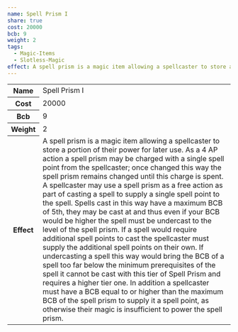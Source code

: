 ```yaml
---
name: Spell Prism I
share: true
cost: 20000
bcb: 9
weight: 2
tags:
  - Magic-Items
  - Slotless-Magic
effect: A spell prism is a magic item allowing a spellcaster to store a portion of their power for later use. As a 4 AP action a spell prism may be charged with a single spell point from the spellcaster; once changed this way the spell prism remains changed until this charge is spent. A spellcaster may use a spell prism as a free action as part of casting a spell to supply a single spell point to the spell. Spells cast in this way have a maximum BCB of 5th, they may be cast at and thus even if your BCB would be higher the spell must be undercast to the level of the spell prism. If a spell would require additional spell points to cast the spellcaster must supply the additional spell points on their own. If undercasting a spell this way would bring the BCB of a spell too far below the minimum prerequisites of the spell it cannot be cast with this tier of Spell Prism and requires a higher tier one. In addition a spellcaster must have a BCB equal to or higher than the maximum BCB of the spell prism to supply it a spell point, as otherwise their magic is insufficient to power the spell prism.
---
```

<p><span dir="ltr" style="overflow-x: auto;"><table><tbody><tr><th dir="ltr">Name</th><td dir="ltr">Spell Prism I</td></tr><tr><th dir="ltr">Cost</th><td dir="auto">20000</td></tr><tr><th dir="ltr">Bcb</th><td dir="auto">9</td></tr><tr><th dir="ltr">Weight</th><td dir="auto">2</td></tr><tr><th dir="ltr">Effect</th><td dir="ltr">A spell prism is a magic item allowing a spellcaster to store a portion of their power for later use. As a 4 AP action a spell prism may be charged with a single spell point from the spellcaster; once changed this way the spell prism remains changed until this charge is spent. A spellcaster may use a spell prism as a free action as part of casting a spell to supply a single spell point to the spell. Spells cast in this way have a maximum BCB of 5th, they may be cast at and thus even if your BCB would be higher the spell must be undercast to the level of the spell prism. If a spell would require additional spell points to cast the spellcaster must supply the additional spell points on their own. If undercasting a spell this way would bring the BCB of a spell too far below the minimum prerequisites of the spell it cannot be cast with this tier of Spell Prism and requires a higher tier one. In addition a spellcaster must have a BCB equal to or higher than the maximum BCB of the spell prism to supply it a spell point, as otherwise their magic is insufficient to power the spell prism.</td></tr></tbody></table></span></p>